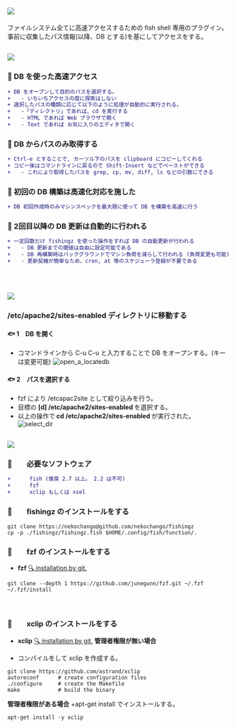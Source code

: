 # <img src="http://placehold.jp/32/39aaff/000000/180x40.png?text=fishingz">
ファイルシステム全てに高速アクセスするための fish shell 専用のプラグイン。
事前に収集したパス情報(以降、DB とする)を基にしてアクセスをする。
　

## <img src="http://placehold.jp/24/39aaff/ffffff/180x40.png?text=特徴">
### :whale: DB を使った高速アクセス
```diff
+ DB をオープンして目的のパスを選択する。
+　　- いちいちアクセスの度に探索はしない
+ 選択したパスの種類に応じて以下のように処理が自動的に実行される。
+　　-「ディレクトリ」であれば、cd を実行する
+　　- HTML であれば Web ブラウザで開く
+　　- Text であれば お気に入りのエディタで開く
```

### :whale: DB からパスのみ取得する
```diff
+ Ctrl-e とすることで, カーソル下のパスを clipboard にコピーしてくれる
+ コピー後はコマンドラインに戻るので Shift-Insert などでペーストができる
+　　- これにより取得したパスを grep, cp, mv, diff, ls などの引数にできる
```

### :whale: 初回の DB 構築は高速化対応を施した
```diff
+ DB 初回作成時のみマシンスペックを最大限に使って DB を構築を高速に行う
```

### :whale: 2回目以降の DB 更新は自動的に行われる
```diff
+ 一定回数だけ fishingz を使った操作をすれば DB の自動更新が行われる
+　　- DB 更新までの閾値は自由に設定可能である
+　　- DB 再構築時はバックグラウンドでマシン負荷を減らして行われる (負荷変更も可能)
+　　- 更新契機が簡単なため、cron, at 等のスケジューラ登録が不要である
```

　

## <img src="http://placehold.jp/24/39aaff/ffffff/180x40.png?text=デモ">
### /etc/apache2/sites-enabled ディレクトリに移動する
#### :fish: 1　DB を開く
+ コマンドラインから C-u C-u と入力することで DB をオープンする。(キーは変更可能) 
![open_a_locatedb](https://user-images.githubusercontent.com/39640214/41501398-9ff0be4e-71de-11e8-8720-41733d6c0f7e.gif)

#### :fish: 2　パスを選択する
+ fzf により /etcapac2site として絞り込みを行う。  
+ 目標の <b>[d]  /etc/apache2/sites-enabled </b>を選択する。  
+ 以上の操作で<b> cd /etc/apache2/sites-enabled </b>が実行された。
![select_dir](https://user-images.githubusercontent.com/39640214/41502097-6ecb9834-71ed-11e8-804e-0cdfd8f8f102.gif)



## <img src="http://placehold.jp/24/39aaff/ffffff/180x40.png?text=Install">

### :tropical_fish:　　必要なソフトウェア
```diff
+ 　　　fish (推奨 2.7 以上。 2.2 は不可)
+ 　　　fzf  
+ 　　　xclip もしくは xsel
```  

### :tropical_fish:　　fishingz のインストールをする
```console  
git clone https://nekochango@github.com/nekochango/fishingz  
cp -p ./fishingz/fishingz.fish $HOME/.config/fish/function/.  
```  

### :tropical_fish:　　fzf のインストールをする
- **fzf** [:mag: installation by git.](https://github.com/junegunn/fzf#using-git)
```console
git clone --depth 1 https://github.com/junegunn/fzf.git ~/.fzf
~/.fzf/install
```
 　
### :tropical_fish:　　xclip のインストールをする
- **xclip** [:mag: installation by git.](https://github.com/astrand/xclip)
<b>管理者権限が無い場合</b>
+ コンパイルをして xclip を作成する。  
```console
git clone https://github.com/astrand/xclip
autoreconf		# create configuration files
./configure		# create the Makefile
make			# build the binary
```

<b>管理者権限がある場合</b>
+apt-get install でインストールする。  
```console
apt-get install -y xclip
```

